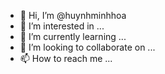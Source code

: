 - 👋 Hi, I’m @huynhminhhoa
- 👀 I’m interested in ...
- 🌱 I’m currently learning ...
- 💞️ I’m looking to collaborate on ...
- 📫 How to reach me ...

<!---
huynhminhhoa/huynhminhhoa is a ✨ special ✨ repository because its `README.md` (this file) appears on your GitHub profile.
You can click the Preview link to take a look at your changes.
--->

